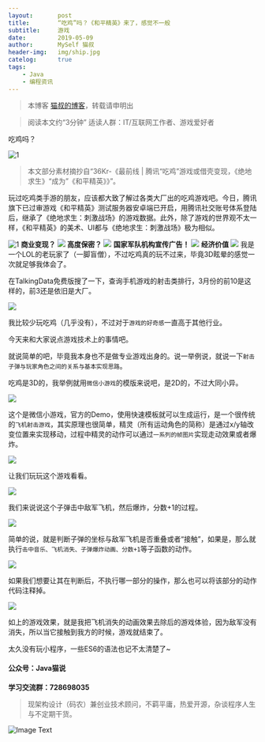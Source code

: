 ```yaml
---
layout:       post
title:        “吃鸡”吗？《和平精英》来了，感觉不一般
subtitle:     游戏
date:         2019-05-09
author:       MySelf 猫叔
header-img:   img/ship.jpg
catelog:      true
tags:
    - Java
    - 编程资讯
---
```


> 本博客 [猫叔的博客](https://unclecatmyself.github.io/)，转载请申明出

> 阅读本文约“3分钟”
> 适读人群：IT/互联网工作者、游戏爱好者

吃鸡吗？

![1](https://raw.githubusercontent.com/UncleCatMySelf/img-myself/master/img/write/%E5%90%83%E9%B8%A1gif.gif)

> 本文部分素材摘抄自“36Kr-《最前线 | 腾讯“吃鸡”游戏或借壳变现，《绝地求生》“成为”《和平精英》》”。

玩过吃鸡类手游的朋友，应该都大致了解过各类大厂出的吃鸡游戏吧。今日，腾讯旗下已过审游戏《和平精英》测试服务器安卓端已开启，用腾讯社交账号体系登陆后，继承了《绝地求生：刺激战场》的游戏数据。此外，除了游戏的世界观不太一样，《和平精英》的美术、UI都与《绝地求生：刺激战场》极为相似。

![1](https://raw.githubusercontent.com/UncleCatMySelf/img-myself/master/img/write/%E5%90%83%E9%B8%A11.jpg)
**商业变现？**
![](https://raw.githubusercontent.com/UncleCatMySelf/img-myself/master/img/write/%E5%90%83%E9%B8%A1%E5%95%86%E4%B8%9A.png)
**高度保密？**
![](https://raw.githubusercontent.com/UncleCatMySelf/img-myself/master/img/write/%E5%90%83%E9%B8%A1%E4%BF%9D%E5%AF%86.png)
**国家军队机构宣传广告！**
![](https://raw.githubusercontent.com/UncleCatMySelf/img-myself/master/img/write/%E5%90%83%E9%B8%A1%E5%B0%81%E9%9D%A2.png)
**经济价值**
![](https://raw.githubusercontent.com/UncleCatMySelf/img-myself/master/img/write/%E7%BB%8F%E6%B5%8E%E4%BB%B7%E5%80%BC.png)
我是一个LOL的老玩家了（一脚盲僧），不过吃鸡真的玩不过来，毕竟3D眩晕的感觉一次就足够我体会了。

在TalkingData免费版搜了一下，查询手机游戏的射击类排行，3月份的前10是这样的，前3还是依旧是大厂。

![](https://raw.githubusercontent.com/UncleCatMySelf/img-myself/master/img/write/%E5%90%83%E9%B8%A1%E6%95%B0%E6%8D%AETD.png)

我比较少玩吃鸡（几乎没有），不过对于`游戏的好奇感`一直高于其他行业。

今天来和大家说点游戏技术上的事情吧。

就说简单的吧，毕竟我本身也不是做专业游戏出身的。说一举例说，就说一下`射击子弹与玩家角色之间的关系与基本实现思路`。

吃鸡是3D的，我举例就用`微信小游戏`的模版来说吧，是2D的，不过大同小异。

![](https://raw.githubusercontent.com/UncleCatMySelf/img-myself/master/img/write/%E5%90%83%E9%B8%A1demo.png)

这个是微信小游戏，官方的Demo，使用快速模板就可以生成运行，是一个很传统的`飞机射击游戏`，其实原理也很简单，精灵（所有运动角色的简称）是通过x/y轴改变位置来实现移动，过程中精灵的动作可以通过`一系列的帧图片`实现走动效果或者爆炸。

![](https://raw.githubusercontent.com/UncleCatMySelf/img-myself/master/img/write/%E5%90%83%E9%B8%A1%E5%9B%BE%E7%89%87%E7%B4%A0%E6%9D%90.gif)

让我们玩玩这个游戏看看。

![](https://raw.githubusercontent.com/UncleCatMySelf/img-myself/master/img/write/%E6%B8%B8%E6%88%8F1.gif)

我们来说说这个子弹击中敌军飞机，然后爆炸，分数+1的过程。

![](https://raw.githubusercontent.com/UncleCatMySelf/img-myself/master/img/write/%E5%90%83%E9%B8%A1%E5%88%86%E6%9E%90.png)

简单的说，就是判断子弹的坐标与敌军飞机是否重叠或者“接触”，如果是，那么就执行`击中音乐、飞机消失、子弹爆炸动画、分数+1`等子函数的动作。

![](https://raw.githubusercontent.com/UncleCatMySelf/img-myself/master/img/write/%E6%B8%B8%E6%88%8F%E4%BB%A3%E7%A0%81.png)

如果我们想要让其在判断后，不执行哪一部分的操作，那么也可以将该部分的动作代码注释掉。

![](https://raw.githubusercontent.com/UncleCatMySelf/img-myself/master/img/write/%E6%B8%B8%E6%88%8F2.gif)

如上的游戏效果，就是我把飞机消失的动画效果去除后的游戏体验，因为敌军没有消失，所以当它接触到我方的时候，游戏就结束了。

太久没有玩小程序，一些ES6的语法也记不太清楚了~


#### 公众号：Java猫说

**学习交流群：728698035**

> 现架构设计（码农）兼创业技术顾问，不羁平庸，热爱开源，杂谈程序人生与不定期干货。

![Image Text](https://user-gold-cdn.xitu.io/2018/12/28/167f41f1a5729856?w=344&h=344&f=jpeg&s=8231)
